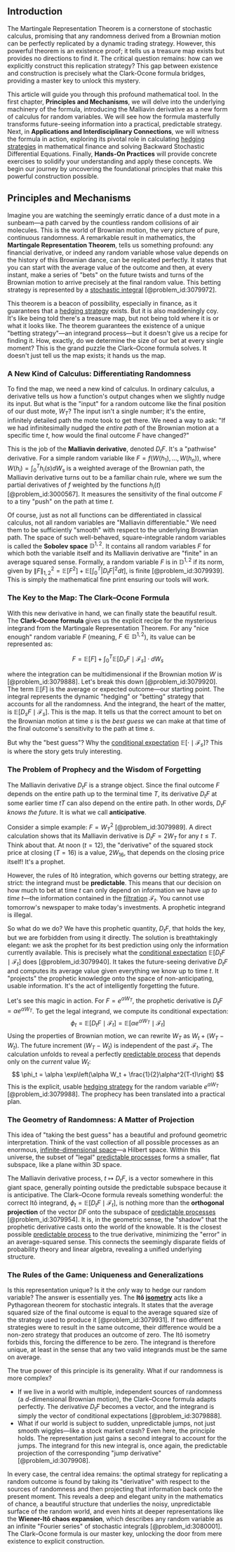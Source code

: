 ## Introduction
The Martingale Representation Theorem is a cornerstone of stochastic calculus, promising that any randomness derived from a Brownian motion can be perfectly replicated by a dynamic trading strategy. However, this powerful theorem is an existence proof; it tells us a treasure map exists but provides no directions to find it. The critical question remains: how can we explicitly construct this replication strategy? This gap between existence and construction is precisely what the Clark-Ocone formula bridges, providing a master key to unlock this mystery.

This article will guide you through this profound mathematical tool. In the first chapter, **Principles and Mechanisms**, we will delve into the underlying machinery of the formula, introducing the Malliavin derivative as a new form of calculus for random variables. We will see how the formula masterfully transforms future-seeing information into a practical, predictable strategy. Next, in **Applications and Interdisciplinary Connections**, we will witness the formula in action, exploring its pivotal role in calculating [hedging strategies](@article_id:142797) in mathematical finance and solving Backward Stochastic Differential Equations. Finally, **Hands-On Practices** will provide concrete exercises to solidify your understanding and apply these concepts. We begin our journey by uncovering the foundational principles that make this powerful construction possible.

## Principles and Mechanisms

Imagine you are watching the seemingly erratic dance of a dust mote in a sunbeam—a path carved by the countless random collisions of air molecules. This is the world of Brownian motion, the very picture of pure, continuous randomness. A remarkable result in mathematics, the **Martingale Representation Theorem**, tells us something profound: any financial derivative, or indeed any random variable whose value depends on the history of this Brownian dance, can be replicated perfectly. It states that you can start with the average value of the outcome and then, at every instant, make a series of "bets" on the future twists and turns of the Brownian motion to arrive precisely at the final random value. This betting strategy is represented by a [stochastic integral](@article_id:194593) [@problem_id:3079972].

This theorem is a beacon of possibility, especially in finance, as it guarantees that a [hedging strategy](@article_id:191774) exists. But it is also maddeningly coy. It's like being told there's a treasure map, but not being told where it is or what it looks like. The theorem guarantees the existence of a unique "betting strategy"—an integrand process—but it doesn't give us a recipe for finding it. How, exactly, do we determine the size of our bet at every single moment? This is the grand puzzle the Clark–Ocone formula solves. It doesn't just tell us the map exists; it hands us the map.

### A New Kind of Calculus: Differentiating Randomness

To find the map, we need a new kind of calculus. In ordinary calculus, a derivative tells us how a function's output changes when we slightly nudge its input. But what is the "input" for a random outcome like the final position of our dust mote, $W_T$? The input isn't a single number; it's the entire, infinitely detailed path the mote took to get there. We need a way to ask: "If we had infinitesimally nudged the *entire path* of the Brownian motion at a specific time $t$, how would the final outcome $F$ have changed?"

This is the job of the **Malliavin derivative**, denoted $D_t F$. It's a "pathwise" derivative. For a simple random variable like $F = f(W(h_1), \dots, W(h_n))$, where $W(h_i) = \int_0^T h_i(s) dW_s$ is a weighted average of the Brownian path, the Malliavin derivative turns out to be a familiar chain rule, where we sum the partial derivatives of $f$ weighted by the functions $h_i(t)$ [@problem_id:3000567]. It measures the sensitivity of the final outcome $F$ to a tiny "push" on the path at time $t$.

Of course, just as not all functions can be differentiated in classical calculus, not all random variables are "Malliavin differentiable." We need them to be sufficiently "smooth" with respect to the underlying Brownian path. The space of such well-behaved, square-integrable random variables is called the **Sobolev space** $\mathbb{D}^{1,2}$. It contains all random variables $F$ for which both the variable itself and its Malliavin derivative are "finite" in an average squared sense. Formally, a random variable $F$ is in $\mathbb{D}^{1,2}$ if its norm, given by $\|F\|_{1,2}^2 = \mathbb{E}[F^2] + \mathbb{E}[\int_0^T |D_t F|^2 dt]$, is finite [@problem_id:3079939]. This is simply the mathematical fine print ensuring our tools will work.

### The Key to the Map: The Clark–Ocone Formula

With this new derivative in hand, we can finally state the beautiful result. The **Clark–Ocone formula** gives us the explicit recipe for the mysterious integrand from the Martingale Representation Theorem. For any "nice enough" random variable $F$ (meaning, $F \in \mathbb{D}^{1,2}$), its value can be represented as:

$$
F = \mathbb{E}[F] + \int_0^T \mathbb{E}[D_s F \mid \mathcal{F}_s] \cdot dW_s
$$

where the integration can be multidimensional if the Brownian motion $W$ is [@problem_id:3079888]. Let's break this down [@problem_id:3079920]. The term $\mathbb{E}[F]$ is the average or expected outcome—our starting point. The integral represents the dynamic "hedging" or "betting" strategy that accounts for all the randomness. And the integrand, the heart of the matter, is $\mathbb{E}[D_s F \mid \mathcal{F}_s]$. This is the map. It tells us that the correct amount to bet on the Brownian motion at time $s$ is the *best guess* we can make at that time of the final outcome's sensitivity to the path at time $s$.

But why the "best guess"? Why the [conditional expectation](@article_id:158646) $\mathbb{E}[\cdot \mid \mathcal{F}_s]$? This is where the story gets truly interesting.

### The Problem of Prophecy and the Wisdom of Forgetting

The Malliavin derivative $D_t F$ is a strange object. Since the final outcome $F$ depends on the entire path up to the terminal time $T$, its derivative $D_t F$ at some earlier time $t  T$ can also depend on the entire path. In other words, $D_t F$ *knows the future*. It is what we call **anticipative**.

Consider a simple example: $F = W_T^2$ [@problem_id:3079989]. A direct calculation shows that its Malliavin derivative is $D_t F = 2W_T$ for any $t \le T$. Think about that. At noon ($t=12$), the "derivative" of the squared stock price at closing ($T=16$) is a value, $2W_{16}$, that depends on the closing price itself! It's a prophet.

However, the rules of Itô integration, which governs our betting strategy, are strict: the integrand must be **predictable**. This means that our decision on how much to bet at time $t$ can only depend on information we have *up to time t*—the information contained in the [filtration](@article_id:161519) $\mathcal{F}_t$. You cannot use tomorrow's newspaper to make today's investments. A prophetic integrand is illegal.

So what do we do? We have this prophetic quantity, $D_t F$, that holds the key, but we are forbidden from using it directly. The solution is breathtakingly elegant: we ask the prophet for its best prediction using only the information currently available. This is precisely what the [conditional expectation](@article_id:158646) $\mathbb{E}[D_t F \mid \mathcal{F}_t]$ does [@problem_id:3079940]. It takes the future-seeing derivative $D_t F$ and computes its average value given everything we know up to time $t$. It "projects" the prophetic knowledge onto the space of non-anticipating, usable information. It's the act of intelligently forgetting the future.

Let's see this magic in action. For $F=e^{\alpha W_T}$, the prophetic derivative is $D_t F = \alpha e^{\alpha W_T}$. To get the legal integrand, we compute its conditional expectation:
$$
\phi_t = \mathbb{E}[D_t F \mid \mathcal{F}_t] = \mathbb{E}[\alpha e^{\alpha W_T} \mid \mathcal{F}_t]
$$
Using the properties of Brownian motion, we can rewrite $W_T$ as $W_t + (W_T - W_t)$. The future increment $(W_T - W_t)$ is independent of the past $\mathcal{F}_t$. The calculation unfolds to reveal a perfectly [predictable process](@article_id:273766) that depends only on the *current* value $W_t$:
$$
\phi_t = \alpha \exp\left(\alpha W_t + \frac{1}{2}\alpha^2(T-t)\right)
$$
This is the explicit, usable [hedging strategy](@article_id:191774) for the random variable $e^{\alpha W_T}$ [@problem_id:3079988]. The prophecy has been translated into a practical plan.

### The Geometry of Randomness: A Matter of Projection

This idea of "taking the best guess" has a beautiful and profound geometric interpretation. Think of the vast collection of all possible processes as an enormous, [infinite-dimensional space](@article_id:138297)—a Hilbert space. Within this universe, the subset of "legal" [predictable processes](@article_id:262451) forms a smaller, flat subspace, like a plane within 3D space.

The Malliavin derivative process, $t \mapsto D_t F$, is a vector somewhere in this giant space, generally pointing outside the predictable subspace because it is anticipative. The Clark–Ocone formula reveals something wonderful: the correct Itô integrand, $\phi_t = \mathbb{E}[D_t F \mid \mathcal{F}_t]$, is nothing more than the **orthogonal projection** of the vector $D F$ onto the subspace of [predictable processes](@article_id:262451) [@problem_id:3079954]. It is, in the geometric sense, the "shadow" that the prophetic derivative casts onto the world of the knowable. It is the closest possible [predictable process](@article_id:273766) to the true derivative, minimizing the "error" in an average-squared sense. This connects the seemingly disparate fields of probability theory and linear algebra, revealing a unified underlying structure.

### The Rules of the Game: Uniqueness and Generalizations

Is this representation unique? Is it the *only* way to hedge our random variable? The answer is essentially yes. The **Itô [isometry](@article_id:150387)** acts like a Pythagorean theorem for stochastic integrals. It states that the average squared size of the final outcome is equal to the average squared size of the strategy used to produce it [@problem_id:3079931]. If two different strategies were to result in the same outcome, their difference would be a non-zero strategy that produces an outcome of zero. The Itô isometry forbids this, forcing the difference to be zero. The integrand is therefore unique, at least in the sense that any two valid integrands must be the same on average.

The true power of this principle is its generality. What if our randomness is more complex?
- If we live in a world with multiple, independent sources of randomness (a $d$-dimensional Brownian motion), the Clark–Ocone formula adapts perfectly. The derivative $D_t F$ becomes a vector, and the integrand is simply the vector of conditional expectations [@problem_id:3079888].
- What if our world is subject to sudden, unpredictable jumps, not just smooth wiggles—like a stock market crash? Even here, the principle holds. The representation just gains a second integral to account for the jumps. The integrand for this new integral is, once again, the predictable projection of the corresponding "jump derivative" [@problem_id:3079908].

In every case, the central idea remains: the optimal strategy for replicating a random outcome is found by taking its "derivative" with respect to the sources of randomness and then projecting that information back onto the present moment. This reveals a deep and elegant unity in the mathematics of chance, a beautiful structure that underlies the noisy, unpredictable surface of the random world, and even hints at deeper representations like the **Wiener-Itô chaos expansion**, which describes any random variable as an infinite "Fourier series" of stochastic integrals [@problem_id:3080001]. The Clark–Ocone formula is our master key, unlocking the door from mere existence to explicit construction.